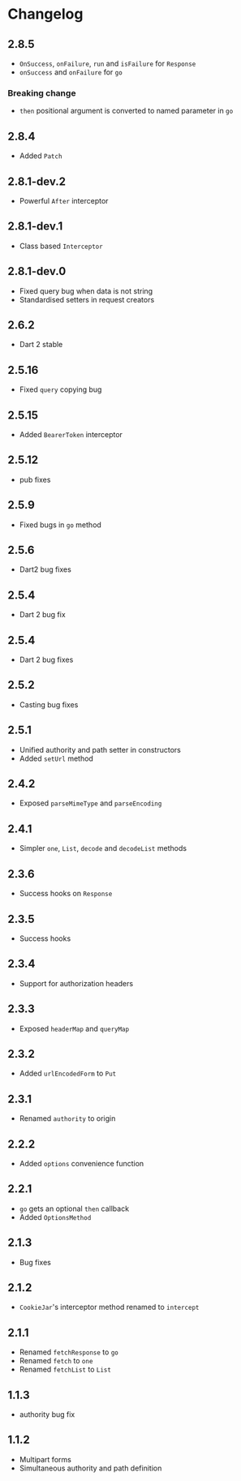 # Changelog

## 2.8.5

+ `OnSuccess`, `onFailure`, `run` and `isFailure` for `Response`
+ `onSuccess` and `onFailure` for `go`

### Breaking change

+ `then` positional argument is converted to named parameter in `go`

## 2.8.4

+ Added `Patch`

## 2.8.1-dev.2

+ Powerful `After` interceptor

## 2.8.1-dev.1

+ Class based `Interceptor`

## 2.8.1-dev.0

+ Fixed query bug when data is not string
+ Standardised setters in request creators

## 2.6.2

+ Dart 2 stable

## 2.5.16

+ Fixed `query` copying bug

## 2.5.15

+ Added `BearerToken` interceptor

## 2.5.12

+ pub fixes

## 2.5.9

+ Fixed bugs in `go` method

## 2.5.6

+ Dart2 bug fixes

## 2.5.4

+ Dart 2 bug fix

## 2.5.4

+ Dart 2 bug fixes

## 2.5.2

+ Casting bug fixes

## 2.5.1

+ Unified authority and path setter in constructors
+ Added `setUrl` method

## 2.4.2

+ Exposed `parseMimeType` and `parseEncoding`

## 2.4.1

+ Simpler `one`, `List`, `decode` and `decodeList` methods

## 2.3.6

+ Success hooks on `Response`

## 2.3.5

+ Success hooks

## 2.3.4

+ Support for authorization headers

## 2.3.3

+ Exposed `headerMap` and `queryMap`

## 2.3.2

+ Added `urlEncodedForm` to `Put`

## 2.3.1

+ Renamed `authority` to origin

## 2.2.2

+ Added `options` convenience function

## 2.2.1

+ `go` gets an optional `then` callback
+ Added `OptionsMethod`

## 2.1.3

+ Bug fixes

## 2.1.2

+ `CookieJar`'s interceptor method renamed to `intercept`

## 2.1.1

+ Renamed `fetchResponse` to `go`
+ Renamed `fetch` to `one`
+ Renamed `fetchList` to `List`

## 1.1.3

+ authority bug fix

## 1.1.2

+ Multipart forms
+ Simultaneous authority and path definition
